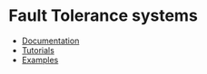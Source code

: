 # Fault Tolerance systems

 - [Documentation](Documentation/README.md)
 - [Tutorials](Documentation/Tutorials.md)
 - [Examples](Examples)
